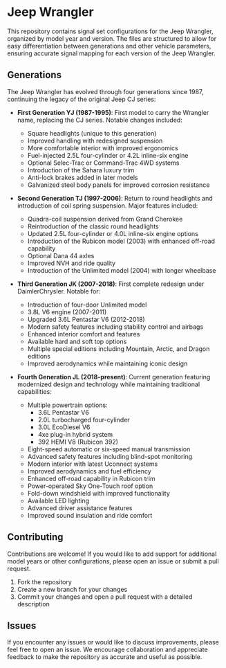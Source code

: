 # Jeep Wrangler

This repository contains signal set configurations for the Jeep Wrangler, organized by model year and version. The files are structured to allow for easy differentiation between generations and other vehicle parameters, ensuring accurate signal mapping for each version of the Jeep Wrangler.

## Generations

The Jeep Wrangler has evolved through four generations since 1987, continuing the legacy of the original Jeep CJ series:

- **First Generation YJ (1987-1995)**: First model to carry the Wrangler name, replacing the CJ series. Notable changes included:
  - Square headlights (unique to this generation)
  - Improved handling with redesigned suspension
  - More comfortable interior with improved ergonomics
  - Fuel-injected 2.5L four-cylinder or 4.2L inline-six engine
  - Optional Selec-Trac or Command-Trac 4WD systems
  - Introduction of the Sahara luxury trim
  - Anti-lock brakes added in later models
  - Galvanized steel body panels for improved corrosion resistance

- **Second Generation TJ (1997-2006)**: Return to round headlights and introduction of coil spring suspension. Major features included:
  - Quadra-coil suspension derived from Grand Cherokee
  - Reintroduction of the classic round headlights
  - Updated 2.5L four-cylinder or 4.0L inline-six engine options
  - Introduction of the Rubicon model (2003) with enhanced off-road capability
  - Optional Dana 44 axles
  - Improved NVH and ride quality
  - Introduction of the Unlimited model (2004) with longer wheelbase

- **Third Generation JK (2007-2018)**: First complete redesign under DaimlerChrysler. Notable for:
  - Introduction of four-door Unlimited model
  - 3.8L V6 engine (2007-2011)
  - Upgraded 3.6L Pentastar V6 (2012-2018)
  - Modern safety features including stability control and airbags
  - Enhanced interior comfort and features
  - Available hard and soft top options
  - Multiple special editions including Mountain, Arctic, and Dragon editions
  - Improved aerodynamics while maintaining iconic design

- **Fourth Generation JL (2018-present)**: Current generation featuring modernized design and technology while maintaining traditional capabilities:
  - Multiple powertrain options:
    - 3.6L Pentastar V6
    - 2.0L turbocharged four-cylinder
    - 3.0L EcoDiesel V6
    - 4xe plug-in hybrid system
    - 392 HEMI V8 (Rubicon 392)
  - Eight-speed automatic or six-speed manual transmission
  - Advanced safety features including blind-spot monitoring
  - Modern interior with latest Uconnect systems
  - Improved aerodynamics and fuel efficiency
  - Enhanced off-road capability in Rubicon trim
  - Power-operated Sky One-Touch roof option
  - Fold-down windshield with improved functionality
  - Available LED lighting
  - Advanced driver assistance features
  - Improved sound insulation and ride comfort

## Contributing

Contributions are welcome! If you would like to add support for additional model years or other configurations, please open an issue or submit a pull request.

1. Fork the repository
2. Create a new branch for your changes
3. Commit your changes and open a pull request with a detailed description

## Issues

If you encounter any issues or would like to discuss improvements, please feel free to open an issue. We encourage collaboration and appreciate feedback to make the repository as accurate and useful as possible.
